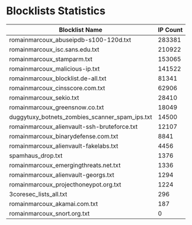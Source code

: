 # Blocklists Statistics
| Blocklist Name | IP Count |
|----|----|
| romainmarcoux_abuseipdb-s100-120d.txt | 283381 |
| romainmarcoux_isc.sans.edu.txt | 210922 |
| romainmarcoux_stamparm.txt | 153065 |
| romainmarcoux_malicious-ip.txt | 141522 |
| romainmarcoux_blocklist.de-all.txt | 81341 |
| romainmarcoux_cinsscore.com.txt | 62906 |
| romainmarcoux_sekio.txt | 28410 |
| romainmarcoux_greensnow.co.txt | 18049 |
| duggytuxy_botnets_zombies_scanner_spam_ips.txt | 14500 |
| romainmarcoux_alienvault-ssh-bruteforce.txt | 12107 |
| romainmarcoux_binarydefense.com.txt | 8841 |
| romainmarcoux_alienvault-fakelabs.txt | 4456 |
| spamhaus_drop.txt | 1376 |
| romainmarcoux_emergingthreats.net.txt | 1336 |
| romainmarcoux_alienvault-georgs.txt | 1294 |
| romainmarcoux_projecthoneypot.org.txt | 1224 |
| 3coresec_lists_all.txt | 296 |
| romainmarcoux_akamai.com.txt | 187 |
| romainmarcoux_snort.org.txt | 0 |
